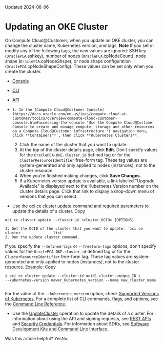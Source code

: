 Updated 2024-08-06
# Updating an OKE Cluster
On Compute Cloud@Customer, when you update an OKE cluster, you can change the cluster name, Kubernetes version, and tags.
**Note**
If you set or modify any of the following tags, the new values are ignored: SSH key (`OraclePCA`.sshkey), number of nodes (`OraclePCA`.cpNodeCount), node shape (`OraclePCA`.cpNodeShape), or node shape configuration (`OraclePCA`.cpNodeShapeConfig). These values can be set only when you create the cluster.
  * [Console](https://docs.oracle.com/en-us/iaas/compute-cloud-at-customer/topics/oke/updating-a-kubernetes-cluster.htm)
  * [CLI](https://docs.oracle.com/en-us/iaas/compute-cloud-at-customer/topics/oke/updating-a-kubernetes-cluster.htm)
  * [API](https://docs.oracle.com/en-us/iaas/compute-cloud-at-customer/topics/oke/updating-a-kubernetes-cluster.htm)


  *     1. In the [Compute Cloud@Customer Console](https://docs.oracle.com/en-us/iaas/compute-cloud-at-customer/topics/overview/compute-cloud-customer-console.htm#accessing-the-console "Use the Compute Cloud@Customer Console to create and manage compute, storage and other resources on a Compute Cloud@Customer infrastructure.") navigation menu, click **Containers** , then click **Kubernetes Clusters**.
    2. Click the name of the cluster that you want to update.
    3. At the top of the cluster details page, click **Edit**.
Don't specify values for the `OraclePCA-OKE.cluster_id` defined tag or for the `ClusterResourceIdentifier` free-form tag. These tag values are system-generated and only applied to nodes (instances), not to the cluster resource.
    4. When you're finished making changes, click **Save Changes**.
    5. If a Kubernetes version update is available, a link labeled "Upgrade Available" is displayed next to the Kubernetes Version number on the cluster details page. Click that link to display a drop-down menu of versions that you can select.
  * Use the [oci ce cluster update](https://docs.oracle.com/iaas/tools/oci-cli/latest/oci_cli_docs/cmdref/ce/cluster/update.html) command and required parameters to update the details of a cluster.
Copy
```
oci ce cluster update --cluster-id <cluster_OCID> [OPTIONS]
```

    1. Get the OCID of the cluster that you want to update: `oci ce cluster               list`
    2. Run the update cluster command.
If you specify the `--defined-tags` or `--freeform-tags` options, don't specify values for the `OraclePCA-OKE.cluster_id` defined tag or for the `ClusterResourceIdentifier` free-form tag. These tag values are system-generated and only applied to nodes (instances), not to the cluster resource.
Example:
Copy
```
$ oci ce cluster update --cluster-id ocid1.cluster.unique_ID \
--kubernetes-version newer_kubernetes_version --name new_cluster_name
        
```

For the value of the `--kubernetes-version` option, check [Supported Versions of Kubernetes](https://docs.oracle.com/en-us/iaas/compute-cloud-at-customer/topics/oke/container-engine-for-kubernetes.htm#container-engine-for-kubernetes__k8s-versions).
For a complete list of CLI commands, flags, and options, see the [Command Line Reference](https://docs.oracle.com/iaas/tools/oci-cli/latest/oci_cli_docs/index.html).
  * Use the [UpdateCluster](https://docs.oracle.com/iaas/api/#/en/containerengine/latest/Cluster/UpdateCluster) operation to update the details of a cluster.
For information about using the API and signing requests, see [REST APIs](https://docs.oracle.com/iaas/Content/API/Concepts/usingapi.htm#REST_APIs) and [Security Credentials](https://docs.oracle.com/iaas/Content/General/Concepts/credentials.htm). For information about SDKs, see [Software Development Kits and Command Line Interface](https://docs.oracle.com/iaas/Content/API/Concepts/sdks.htm#Software_Development_Kits_and_Command_Line_Interface).


Was this article helpful?
YesNo

